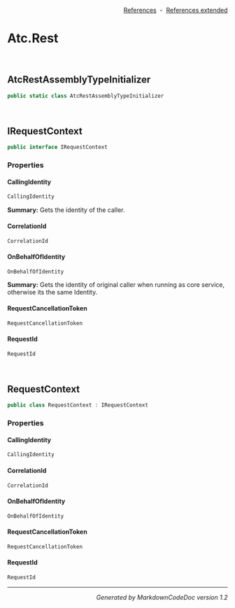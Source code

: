 <div style='text-align: right'>

[References](Index.md)&nbsp;&nbsp;-&nbsp;&nbsp;[References extended](IndexExtended.md)
</div>

# Atc.Rest

<br />


## AtcRestAssemblyTypeInitializer

```csharp
public static class AtcRestAssemblyTypeInitializer
```


<br />


## IRequestContext

```csharp
public interface IRequestContext
```

### Properties


#### CallingIdentity

```csharp
CallingIdentity
```
<p><b>Summary:</b> Gets the identity of the caller.</p>

#### CorrelationId

```csharp
CorrelationId
```
#### OnBehalfOfIdentity

```csharp
OnBehalfOfIdentity
```
<p><b>Summary:</b> Gets the identity of original caller when running as core service, otherwise its the same Identity.</p>

#### RequestCancellationToken

```csharp
RequestCancellationToken
```
#### RequestId

```csharp
RequestId
```

<br />


## RequestContext

```csharp
public class RequestContext : IRequestContext
```

### Properties


#### CallingIdentity

```csharp
CallingIdentity
```
#### CorrelationId

```csharp
CorrelationId
```
#### OnBehalfOfIdentity

```csharp
OnBehalfOfIdentity
```
#### RequestCancellationToken

```csharp
RequestCancellationToken
```
#### RequestId

```csharp
RequestId
```
<hr /><div style='text-align: right'><i>Generated by MarkdownCodeDoc version 1.2</i></div>
